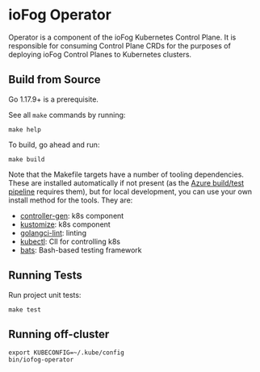 # ioFog Operator

Operator is a component of the ioFog Kubernetes Control Plane. It is responsible for consuming
Control Plane CRDs for the purposes of deploying ioFog Control Planes to Kubernetes clusters.

## Build from Source

Go 1.17.9+ is a prerequisite.

See all `make` commands by running:

```
make help
```

To build, go ahead and run:

```
make build
```

Note that the Makefile targets have a number of tooling dependencies. These are
installed automatically if not present (as the [Azure build/test pipeline](azure-pipelines.yml) requires them),
but for local development, you can use your own install method for the tools. They are:

- [controller-gen](https://github.com/kubernetes-sigs/controller-tools): k8s component
- [kustomize](https://kustomize.io): k8s component
- [golangci-lint](https://golangci-lint.run): linting
- [kubectl](https://kubectl.docs.kubernetes.io): ClI for controlling k8s
- [bats](https://github.com/bats-core/bats-core): Bash-based testing framework


## Running Tests

Run project unit tests:

```
make test
```

## Running off-cluster

```
export KUBECONFIG=~/.kube/config
bin/iofog-operator
```

